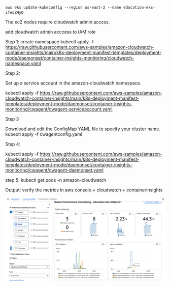 ```
aws eks update-kubeconfig --region us-east-2 --name education-eks-ifedZHyO
```

The ec2 nodes require cloudwatch admin access.

add cloudwatch admin acccess to IAM role

Step 1: 
create namespace
kubectl apply -f https://raw.githubusercontent.com/aws-samples/amazon-cloudwatch-container-insights/main/k8s-deployment-manifest-templates/deployment-mode/daemonset/container-insights-monitoring/cloudwatch-namespace.yaml

Step 2:

Set up a service account in the amazon-cloudwatch namespace.

kubectl apply -f https://raw.githubusercontent.com/aws-samples/amazon-cloudwatch-container-insights/main/k8s-deployment-manifest-templates/deployment-mode/daemonset/container-insights-monitoring/cwagent/cwagent-serviceaccount.yaml



Step 3

Download and edit the ConfigMap YAML file to specify your cluster name.
 kubectl apply -f cwagentconfig.yaml

Step 4: 

kubectl apply -f https://raw.githubusercontent.com/aws-samples/amazon-cloudwatch-container-insights/main/k8s-deployment-manifest-templates/deployment-mode/daemonset/container-insights-monitoring/cwagent/cwagent-daemonset.yaml


step 5: kubectl get pods -n amazon-cloudwatch

Output: verify the metrics in aws console-> cloudwatch-> containerinsights

![cloudwatch dashboard](screen.png)


